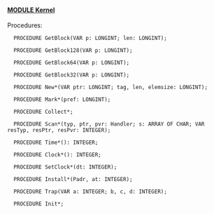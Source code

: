 
#### [MODULE Kernel](https://github.com/io-core/Kernel/blob/main/Kernel.Mod)

Procedures:

```
  PROCEDURE GetBlock(VAR p: LONGINT; len: LONGINT);
```
```
  PROCEDURE GetBlock128(VAR p: LONGINT);
```
```
  PROCEDURE GetBlock64(VAR p: LONGINT);
```
```
  PROCEDURE GetBlock32(VAR p: LONGINT);
```
```
  PROCEDURE New*(VAR ptr: LONGINT; tag, len, elemsize: LONGINT);
```
```
  PROCEDURE Mark*(pref: LONGINT);
```
```
  PROCEDURE Collect*;
```
```
  PROCEDURE Scan*(typ, ptr, pvr: Handler; s: ARRAY OF CHAR; VAR resTyp, resPtr, resPvr: INTEGER);
```
```
  PROCEDURE Time*(): INTEGER;
```
```
  PROCEDURE Clock*(): INTEGER;
```
```
  PROCEDURE SetClock*(dt: INTEGER);
```
```
  PROCEDURE Install*(Padr, at: INTEGER);
```
```
  PROCEDURE Trap(VAR a: INTEGER; b, c, d: INTEGER);
```
```
  PROCEDURE Init*;
```
